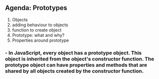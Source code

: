 ## Agenda: Prototypes
1. Objects
2. adding behaviour to objects
3. function to create object
4. Prototype: what and why?
5. Properties around prototype

### - In JavaScript, every object has a prototype object. This object is inherited from the object's constructor function. The prototype object can have properties and methods that are shared by all objects created by the constructor function.